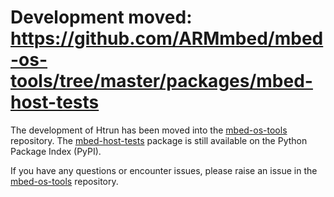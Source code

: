 # Development moved: https://github.com/ARMmbed/mbed-os-tools/tree/master/packages/mbed-host-tests

The development of Htrun has been moved into the [mbed-os-tools](https://github.com/ARMmbed/mbed-os-tools/) repository. The [mbed-host-tests](https://pypi.org/project/mbed-host-tests/) package is still available on the Python Package Index (PyPI).

If you have any questions or encounter issues, please raise an issue in the [mbed-os-tools](https://github.com/ARMmbed/mbed-os-tools/) repository.
